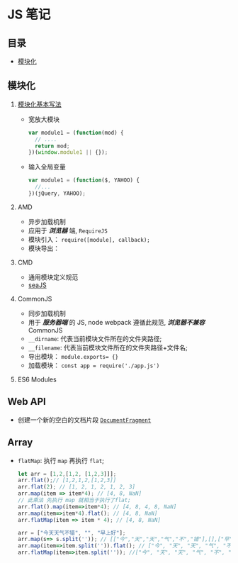 # JS 笔记

## 目录

- [模块化](#模块化)

## 模块化

1. [模块化基本写法](http://www.ruanyifeng.com/blog/2012/10/javascript_module.html)

   - 宽放大模块

     ```js
     var module1 = (function(mod) {
       // ....
       return mod;
     })(window.module1 || {});
     ```

   - 输入全局变量

     ```js
     var module1 = (function($, YAHOO) {
       //...
     })(jQuery, YAHOO);
     ```

2. AMD
   - 异步加载机制
   - 应用于 **_浏览器_** 端, `RequireJS`
   - 模块引入： `require([module], callback);`
   - 模块导出：
3. CMD
   - 通用模块定义规范
   - [seaJS](https://seajs.github.io/seajs/docs/#intro)
4. CommonJS

   - 同步加载机制
   - 用于 **_服务器端_** 的 JS, node webpack 遵循此规范, **_浏览器不兼容_** CommonJS
   - `__dirname`: 代表当前模块文件所在的文件夹路径;
   - `__filename`: 代表当前模块文件所在的文件夹路径+文件名;
   - 导出模块： `module.exports= {}`
   - 加载模块： `const app = require('./app.js')`

5. ES6 Modules

## Web API

- 创建一个新的空白的文档片段 [`DocumentFragment`](https://developer.mozilla.org/zh-CN/docs/Web/API/Document/createDocumentFragment)

## Array

- `flatMap`: 执行 `map` 再执行 `flat`;

  ```js
  let arr = [1,2,[1,2, [1,2,3]]];
  arr.flat();// [1,2,1,2,[1,2,3]]
  arr.flat(2); // [1, 2, 1, 2, 1, 2, 3]
  arr.map(item => item*4); // [4, 8, NaN]
  // 此乘法 先执行 map 就相当于执行了flat;
  arr.flat().map(item=>item*4); // [4, 8, 4, 8, NaN]
  arr.map(item=>item*4).flat(); // [4, 8, NaN]
  arr.flatMap(item => item * 4); // [4, 8, NaN]

  arr = ["今天天气不错", "", "早上好"];
  arr.map(s=> s.split('')); // [["今","天","天","气","不","错"],[],["早","上","好"]]
  arr.map(item=>item.split('')).flat(); // ["今", "天", "天", "气", "不", "错", "早", "上", "好"]
  arr.flatMap(item=>item.split('')); //["今", "天", "天", "气", "不", "错", "早", "上", "好"]
  ```

